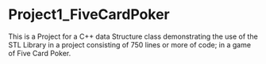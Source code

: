 # Project1_FiveCardPoker
This is a Project for a C++ data Structure class demonstrating the use of the STL Library in a project consisting of 750 lines or more of code; in a game of Five Card Poker.
